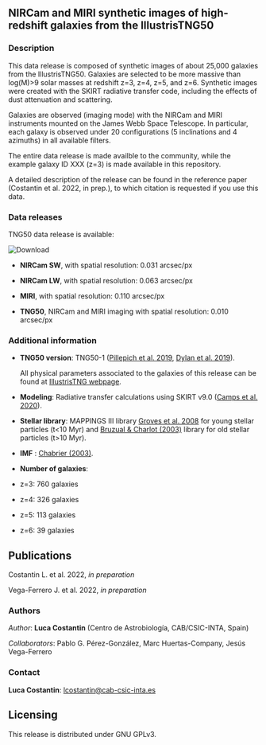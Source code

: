 ## NIRCam and MIRI synthetic images of high-redshift galaxies from the IllustrisTNG50
 
### Description 

This data release is composed of synthetic images of about 25,000 galaxies from the IllustrisTNG50. Galaxies are selected to be more massive than log(M)>9 solar masses at redshift z=3, z=4, z=5, and z=6. Synthetic images were created with the SKIRT radiative transfer code, including the effects of dust attenuation and scattering. 

Galaxies are observed (imaging mode) with the NIRCam and MIRI instruments mounted on the James Webb Space Telescope. In particular, each galaxy is observed under 20 configurations (5 inclinations and 4 azimuths) in all available filters. 

The entire data release is made availble to the community, while the example galaxy ID XXX (z=3) is made available in this repository.

A detailed description of the release can be found in the reference paper (Costantin et al. 2022, in prep.), to which citation is requested if you use this data.
 
### Data releases

TNG50 data release is available: 

![Download](https://img.shields.io/badge/version-v1.0-green)

* **NIRCam SW**, with spatial resolution: 0.031 arcsec/px

* **NIRCam LW**, with spatial resolution: 0.063 arcsec/px

* **MIRI**, with spatial resolution: 0.110 arcsec/px

* **TNG50**, NIRCam and MIRI imaging with spatial resolution: 0.010 arcsec/px

### Additional information

* **TNG50 version**: TNG50-1 ([Pillepich et al. 2019](http://ui.adsabs.harvard.edu/abs/arXiv:1902.05553), [Dylan et al. 2019](https://ui.adsabs.harvard.edu/abs/2019MNRAS.490.3234N/abstract)). 

   All physical parameters associated to the galaxies of this release can be found at [IllustrisTNG webpage](https://www.tng-project.org/data/docs/specifications/).

* **Modeling**: Radiative transfer calculations using SKIRT v9.0 ([Camps et al. 2020](https://ui.adsabs.harvard.edu/abs/2020A%26C....3100381C/abstract)).

* **Stellar library**: MAPPINGS III library [Groves et al. 2008](https://ui.adsabs.harvard.edu/abs/2008ApJS..176..438G/abstract) for young stellar particles (t<10 Myr) and [Bruzual & Charlot (2003)](https://ui.adsabs.harvard.edu/abs/2003MNRAS.344.1000B/abstract) library for old stellar particles (t>10 Myr).

* **IMF** : [Chabrier (2003)](https://ui.adsabs.harvard.edu/abs/2003PASP..115..763C/abstract).

* **Number of galaxies**:

* z=3: 760 galaxies

* z=4: 326 galaxies

* z=5: 113 galaxies

* z=6: 39 galaxies
## Publications

Costantin L. et al. 2022, *in preparation*

Vega-Ferrero J. et al. 2022, *in preparation*

### Authors

*Author*: **Luca Costantin** (Centro de Astrobiología, CAB/CSIC-INTA, Spain)

*Collaborators*: Pablo G. Pérez-González, Marc Huertas-Company, Jesús Vega-Ferrero
 
### Contact

**Luca Costantin**: lcostantin@cab-csic-inta.es

## Licensing

This release is distributed under GNU GPLv3.
